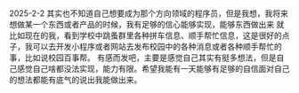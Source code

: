 ##
2025-2-2
其实也不知道自己想要成为那个方向领域的程序员，但是我想，我将来想做某一个东西或者产品的时候，我有足够的信心能够实现，能够东西做出来
就比如现在的我，看到学校中跳蚤群里各种拼车信息、顺手帮忙信息，这是很好的点子，我可以去开发小程序或者网站去发布校园中的各种消息或者各种顺手帮忙的事，比如说校园百事帮。
有感而发吧，主要是感觉自己其实有挺多想法，但是自己感觉自己啥都没法实现，能力有限。希望我能有一天能够有足够的自信面对自己的想法都能有底气的说出我能做出来。





